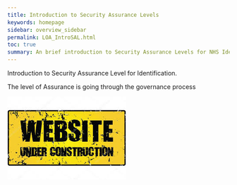```yaml
---
title: Introduction to Security Assurance Levels
keywords: homepage
sidebar: overview_sidebar
permalink: LOA_IntroSAL.html
toc: true
summary: An brief introduction to Security Assurance Levels for NHS Identity Service.
---
```


Introduction to Security Assurance Level for Identification.

The level of Assurance is going through the governance process

![Under Construction](images/UnderConstruction.jpg)